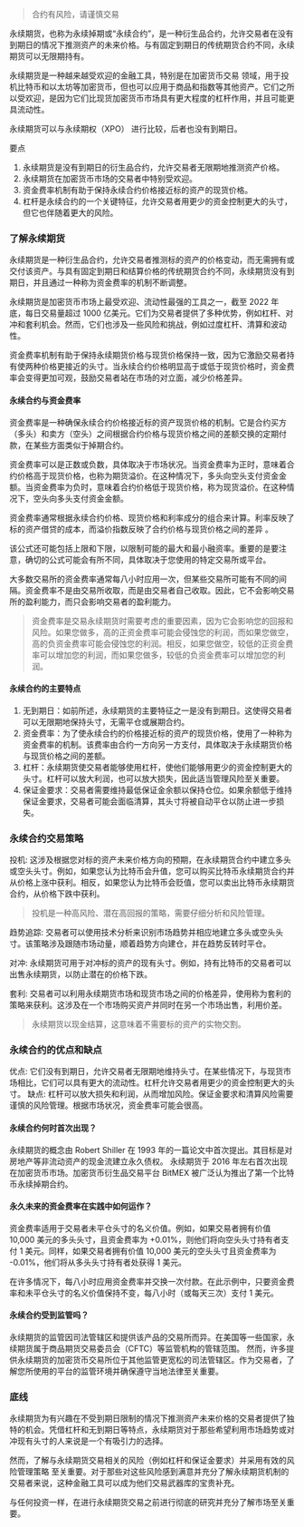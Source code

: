 > 合约有风险，请谨慎交易

永续期货，也称为永续掉期或“永续合约”，是一种衍生品合约，允许交易者在没有到期日的情况下推测资产的未来价格。与有固定到期日的传统期货合约不同，永续期货可以无限期持有。

永续期货是一种越来越受欢迎的金融工具，特别是在加密货币交易 领域，用于投机比特币和以太坊等加密货币，但也可以应用于商品和指数等其他资产。它们之所以受欢迎，是因为它们比现货加密货币市场具有更大程度的杠杆作用，并且可能更具流动性。

永续期货可以与永续期权（XPO） 进行比较，后者也没有到期日。

要点
1. 永续期货是没有到期日的衍生品合约，允许交易者无限期地推测资产价格。
2. 永续期货在加密货币市场的交易者中特别受欢迎。
3. 资金费率机制有助于保持永续合约价格接近标的资产的现货价格。
4. 杠杆是永续合约的一个关键特征，允许交易者用更少的资金控制更大的头寸，但它也伴随着更大的风险。


### 了解永续期货

永续期货是一种衍生品合约，允许交易者推测标的资产的价格变动，而无需拥有或交付该资产。与具有固定到期日和结算价格的传统期货合约不同，永续期货没有到期日，并且通过一种称为资金费率的机制不断调整。

永续期货是加密货币市场上最受欢迎、流动性最强的工具之一，截至 2022 年底，每日交易量超过 1000 亿美元。它们为交易者提供了多种优势，例如杠杆、对冲和套利机会。然而，它们也涉及一些风险和挑战，例如过度杠杆、清算和波动性。

资金费率机制有助于保持永续期货价格与现货价格保持一致，因为它激励交易者持有使两种价格更接近的头寸。当永续合约价格明显高于或低于现货价格时，资金费率会变得更加可观，鼓励交易者站在市场的对立面，减少价格差异。

#### 永续合约与资金费率

资金费率是一种确保永续合约价格接近标的资产现货价格的机制。它是合约买方（多头）和卖方（空头）之间根据合约价格与现货价格之间的差额交换的定期付款，在某些方面类似于掉期合约。

资金费率可以是正数或负数，具体取决于市场状况。当资金费率为正时，意味着合约价格高于现货价格，也称为期货溢价。在这种情况下，多头向空头支付资金金额。当资金费率为负时，意味着合约价格低于现货价格，称为现货溢价。在这种情况下，空头向多头支付资金金额。

资金费率通常根据永续合约价格、现货价格和利率成分的组合来计算。利率反映了标的资产借贷的成本，而溢价指数反映了合约价格与现货价格之间的差异 。

该公式还可能包括上限和下限，以限制可能的最大和最小融资率。重要的是要注意，确切的公式可能会有所不同，具体取决于您使用的特定交易所或平台。

大多数交易所的资金费率通常每八小时应用一次，但某些交易所可能有不同的间隔。资金费率不是由交易所收取，而是由交易者自己收取。因此，它不会影响交易所的盈利能力，而只会影响交易者的盈利能力。

> 资金费率是交易永续期货时需要考虑的重要因素，因为它会影响您的回报和风险。如果您做多，高的正资金费率可能会侵蚀您的利润，而如果您做空，高的负资金费率可能会侵蚀您的利润。相反，如果您做空，较低的正资金费率可以增加您的利润，而如果您做多，较低的负资金费率可以增加您的利润。

#### 永续合约的主要特点

1. 无到期日：如前所述，永续期货的主要特征之一是没有到期日。这使得交易者可以无限期地保持头寸，无需平仓或展期合约。
2. 资金费率：为了使永续合约的价格接近标的资产的现货价格，使用了一种称为资金费率的机制。该费率由合约一方向另一方支付，具体取决于永续期货价格与现货价格之间的差额。
3. 杠杆：永续期货使交易者能够使用杠杆，使他们能够用更少的资金控制更大的头寸。杠杆可以放大利润，也可以放大损失，因此适当管理风险至关重要。
4. 保证金要求：交易者需要维持最低保证金余额以保持仓位。如果余额低于维持保证金要求，交易者可能会面临清算，其头寸将被自动平仓以防止进一步损失。

### 永续合约交易策略

投机: 这涉及根据您对标的资产未来价格方向的预期，在永续期货合约中建立多头或空头头寸。例如，如果您认为比特币会升值，您可以购买比特币永续期货合约并从价格上涨中获利。相反，如果您认为比特币会贬值，您可以卖出比特币永续期货合约，从价格下跌中获利。

> 投机是一种高风险、潜在高回报的策略，需要仔细分析和风险管理。

趋势追踪: 交易者可以使用技术分析来识别市场趋势并相应地建立多头或空头头寸。该策略涉及跟随市场动量，顺着趋势方向建仓，并在趋势反转时平仓。

对冲: 永续期货可用于对冲标的资产的现有头寸。例如，持有比特币的交易者可以出售永续期货，以防止潜在的价格下跌。

套利: 交易者可以利用永续期货市场和现货市场之间的价格差异，使用称为套利的 策略来获利。这涉及在一个市场购买资产并同时在另一个市场出售，利用价差。

> 永续期货以现金结算，这意味着不需要标的资产的实物交割。

### 永续合约的优点和缺点

优点: 它们没有到期日，允许交易者无限期地维持头寸。在某些情况下，与现货市场相比，它们可以具有更大的流动性。杠杆允许交易者用更少的资金控制更大的头寸。
缺点: 杠杆可以放大损失和利润，从而增加风险。保证金要求和清算风险需要谨慎的风险管理。根据市场状况，资金费率可能会很高。

#### 永续合约何时首次出现？

永续期货的概念由 Robert Shiller 在 1993 年的一篇论文中首次提出。其目标是对房地产等非流动资产的现金流建立永久债权。
永续期货于 2016 年左右首次出现在加密货币市场。加密货币衍生品交易平台 BitMEX 被广泛认为推出了第一个比特币永续掉期合约。

#### 永久未来的资金费率在实践中如何运作？

资金费率适用于交易者未平仓头寸的名义价值。例如，如果交易者拥有价值 10,000 美元的多头头寸，且资金费率为 +0.01%，则他们将向空头头寸持有者支付 1 美元。同样，如果交易者拥有价值 10,000 美元的空头头寸且资金费率为 -0.01%，他们将从多头头寸持有者处获得 1 美元。

在许多情况下，每八小时应用资金费率并交换一次付款。在此示例中，只要资金费率和未平仓头寸的名义价值保持不变，每八小时（或每天三次）支付 1 美元。

#### 永续合约受到监管吗？

永续期货的监管因司法管辖区和提供该产品的交易所而异。在美国等一些国家，永续期货属于商品期货交易委员会（CFTC）等监管机构的管辖范围。
然而，许多提供永续期货的加密货币交易所位于其他监管更宽松的司法管辖区。作为交易者，了解您所使用的平台的监管环境并确保遵守当地法律至关重要。

### 底线

永续期货为有兴趣在不受到期日限制的情况下推测资产未来价格的交易者提供了独特的机会。凭借杠杆和无到期日等特点，永续期货对于那些希望利用市场趋势或对冲现有头寸的人来说是一个有吸引力的选择。

然而，了解与永续期货交易相关的风险（例如杠杆和保证金要求）并采用有效的风险管理策略 至关重要。对于那些对这些风险感到满意并充分了解永续期货机制的交易者来说，这种金融工具可以成为他们交易武器库的宝贵补充。

与任何投资一样，在进行永续期货交易之前进行彻底的研究并充分了解市场至关重要。
